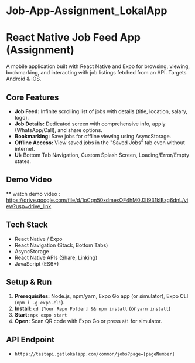 ﻿# Job-App-Assignment_LokalApp
# React Native Job Feed App (Assignment)

A mobile application built with React Native and Expo for browsing, viewing, bookmarking, and interacting with job listings fetched from an API. Targets Android & iOS.

## Core Features

*   **Job Feed:** Infinite scrolling list of jobs with details (title, location, salary, logo).
*   **Job Details:** Dedicated screen with comprehensive info, apply (WhatsApp/Call), and share options.
*   **Bookmarking:** Save jobs for offline viewing using AsyncStorage.
*   **Offline Access:** View saved jobs in the "Saved Jobs" tab even without internet.
*   **UI:** Bottom Tab Navigation, Custom Splash Screen, Loading/Error/Empty states.

## Demo Video

** watch demo video : https://drive.google.com/file/d/1oCgn50xdmexOF4hM0JXI931klBzg6dnL/view?usp=drive_link

## Tech Stack

*   React Native / Expo
*   React Navigation (Stack, Bottom Tabs)
*   AsyncStorage
*   React Native APIs (Share, Linking)
*   JavaScript (ES6+)

## Setup & Run

1.  **Prerequisites:** Node.js, npm/yarn, Expo Go app (or simulator), Expo CLI (`npm i -g expo-cli`).
2.  **Install:** `cd [Your Repo Folder] && npm install` (or `yarn install`)
3.  **Start:** `npx expo start`
4.  **Open:** Scan QR code with Expo Go or press `a`/`i` for simulator.

## API Endpoint

*   `https://testapi.getlokalapp.com/common/jobs?page=[pageNumber]`
